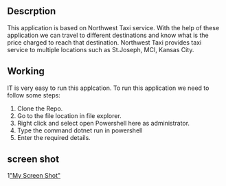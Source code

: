 ## Descrption
This application is based on Northwest Taxi service. With the help of these application we can travel to different destinations and know what is the price charged to reach that destination. Northwest Taxi provides taxi service to multiple locations such as St.Joseph, MCI, Kansas City.


## Working
IT is very easy to run this applcation. To run this application we need to follow some steps:
1. Clone the Repo.
2. Go to the file location in file explorer.
3. Right click and select open Powershell here as administrator.
4. Type the command dotnet run in powershell
5. Enter the required details.


## screen shot
1["My Screen Shot"](https://github.com/SandeepDevineni/P1/blob/master/Capture.PNG)